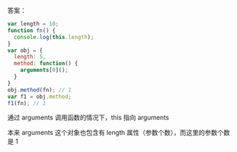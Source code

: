 答案：

```js
var length = 10;
function fn() {
  console.log(this.length);
}
var obj = {
  length: 5,
  method: function() {
    arguments[0]();
  }
}
obj.method(fn); // 1
var f1 = obj.method;
f1(fn); // 1
```

通过 arguments 调用函数的情况下，this 指向 arguments

本来 arguments 这个对象也包含有 length 属性（参数个数），而这里的参数个数是 1
